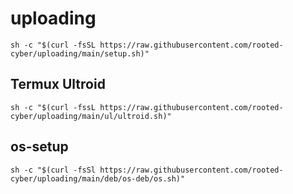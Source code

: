 # uploading


```
sh -c "$(curl -fsSL https://raw.githubusercontent.com/rooted-cyber/uploading/main/setup.sh)"
```
## Termux Ultroid
```
sh -c "$(curl -fssL https://raw.githubusercontent.com/rooted-cyber/uploading/main/ul/ultroid.sh)"
```
## os-setup
```
sh -c "$(curl -fsSl https://raw.githubusercontent.com/rooted-cyber/uploading/main/deb/os-deb/os.sh)"
```
